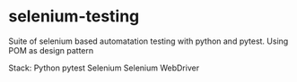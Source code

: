 # selenium-testing
 
Suite of selenium based automatation testing with python and pytest.
Using POM as design pattern

Stack:
Python
pytest
Selenium
Selenium WebDriver


